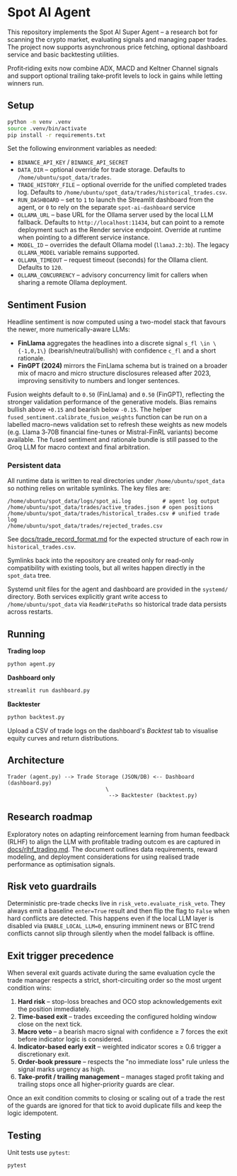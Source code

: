 # Spot AI Agent

This repository implements the Spot AI Super Agent – a research bot for scanning the crypto market, evaluating signals and managing paper trades. The project now supports asynchronous price fetching, optional dashboard service and basic backtesting utilities.

Profit‑riding exits now combine ADX, MACD and Keltner Channel signals and support optional trailing take‑profit levels to lock in gains while letting winners run.

## Setup

```bash
python -m venv .venv
source .venv/bin/activate
pip install -r requirements.txt
```

Set the following environment variables as needed:

- `BINANCE_API_KEY` / `BINANCE_API_SECRET`
- `DATA_DIR` – optional override for trade storage. Defaults to
  `/home/ubuntu/spot_data/trades`.
- `TRADE_HISTORY_FILE` – optional override for the unified completed trades log.
  Defaults to `/home/ubuntu/spot_data/trades/historical_trades.csv`.
- `RUN_DASHBOARD` – set to `1` to launch the Streamlit dashboard from the agent,
  or `0` to rely on the separate `spot-ai-dashboard` service
- `OLLAMA_URL` – base URL for the Ollama server used by the local LLM fallback.
  Defaults to `http://localhost:11434`, but can point to a remote deployment
  such as the Render service endpoint. Override at runtime when pointing to a
  different service instance.
- `MODEL_ID` – overrides the default Ollama model (`llama3.2:3b`). The legacy
  `OLLAMA_MODEL` variable remains supported.
- `OLLAMA_TIMEOUT` – request timeout (seconds) for the Ollama client. Defaults
  to `120`.
- `OLLAMA_CONCURRENCY` – advisory concurrency limit for callers when sharing a
  remote Ollama deployment.

## Sentiment Fusion

Headline sentiment is now computed using a two-model stack that favours the
newer, more numerically-aware LLMs:

* **FinLlama** aggregates the headlines into a discrete signal ``s_fl \in
  \{-1,0,1\}`` (bearish/neutral/bullish) with confidence ``c_fl`` and a short
  rationale.
* **FinGPT (2024)** mirrors the FinLlama schema but is trained on a broader mix
  of macro and micro structure disclosures released after 2023, improving
  sensitivity to numbers and longer sentences.

Fusion weights default to ``0.50`` (FinLlama) and ``0.50`` (FinGPT), reflecting
the stronger validation performance of the generative models.  Bias remains
bullish above ``+0.15`` and bearish below ``-0.15``.  The helper
`fused_sentiment.calibrate_fusion_weights` function can be run on a labelled
macro-news validation set to refresh these weights as new models (e.g. Llama 3‑70B
financial fine-tunes or Mistral-FinRL variants) become available.  The fused
sentiment and rationale bundle is still passed to the Groq LLM for macro context
and final arbitration.

### Persistent data

All runtime data is written to real directories under
`/home/ubuntu/spot_data` so nothing relies on writable symlinks.  The key
files are:

```
/home/ubuntu/spot_data/logs/spot_ai.log          # agent log output
/home/ubuntu/spot_data/trades/active_trades.json # open positions
/home/ubuntu/spot_data/trades/historical_trades.csv # unified trade log
/home/ubuntu/spot_data/trades/rejected_trades.csv
```

See [docs/trade_record_format.md](docs/trade_record_format.md) for the expected
structure of each row in `historical_trades.csv`.

Symlinks back into the repository are created only for read-only
compatibility with existing tools, but all writes happen directly in the
`spot_data` tree.

Systemd unit files for the agent and dashboard are provided in the
`systemd/` directory.  Both services explicitly grant write access to
`/home/ubuntu/spot_data` via `ReadWritePaths` so historical trade data
persists across restarts.

## Running

**Trading loop**

```bash
python agent.py
```

**Dashboard only**

```bash
streamlit run dashboard.py
```

**Backtester**

```bash
python backtest.py
```

Upload a CSV of trade logs on the dashboard's *Backtest* tab to visualise equity curves and return distributions.

## Architecture

```
Trader (agent.py) --> Trade Storage (JSON/DB) <-- Dashboard (dashboard.py)
                               \
                                --> Backtester (backtest.py)
```

## Research roadmap

Exploratory notes on adapting reinforcement learning from human feedback (RLHF) to align the LLM with profitable trading outcom
es are captured in [docs/rlhf_trading.md](docs/rlhf_trading.md). The document outlines data requirements, reward modeling, and
deployment considerations for using realised trade performance as optimisation signals.

## Risk veto guardrails

Deterministic pre-trade checks live in `risk_veto.evaluate_risk_veto`. They
always emit a baseline `enter=True` result and then flip the flag to `False`
when hard conflicts are detected. This happens even if the local LLM layer is
disabled via `ENABLE_LOCAL_LLM=0`, ensuring imminent news or BTC trend
conflicts cannot slip through silently when the model fallback is offline.

## Exit trigger precedence

When several exit guards activate during the same evaluation cycle the trade
manager respects a strict, short-circuiting order so the most urgent
condition wins:

1. **Hard risk** – stop-loss breaches and OCO stop acknowledgements exit the
   position immediately.
2. **Time-based exit** – trades exceeding the configured holding window close
   on the next tick.
3. **Macro veto** – a bearish macro signal with confidence ≥ 7 forces the
   exit before indicator logic is considered.
4. **Indicator-based early exit** – weighted indicator scores ≥ 0.6 trigger a
   discretionary exit.
5. **Order-book pressure** – respects the "no immediate loss" rule unless the
   signal marks urgency as high.
6. **Take-profit / trailing management** – manages staged profit taking and
   trailing stops once all higher-priority guards are clear.

Once an exit condition commits to closing or scaling out of a trade the rest
of the guards are ignored for that tick to avoid duplicate fills and keep the
logic idempotent.

## Testing

Unit tests use `pytest`:

```bash
pytest
```
